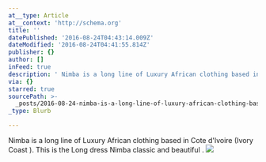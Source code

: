 ```yaml
---
at__type: Article
at__context: 'http://schema.org'
title: ''
datePublished: '2016-08-24T04:43:14.009Z'
dateModified: '2016-08-24T04:41:55.814Z'
publisher: {}
author: []
inFeed: true
description: ' Nimba is a long line of Luxury African clothing based in Cote d''lvoire (Ivory Coast ). This is the Long dress Nimba classic and beautiful .'
via: {}
starred: true
sourcePath: >-
  _posts/2016-08-24-nimba-is-a-long-line-of-luxury-african-clothing-based-in-co.md
_type: Blurb

---
```

Nimba is a long line of Luxury African clothing based in Cote d'lvoire (Ivory Coast ). This is the Long dress Nimba classic and beautiful .
![](https://the-grid-user-content.s3-us-west-2.amazonaws.com/3168482c-8560-4fbb-9cce-f11466a4e117.jpg)